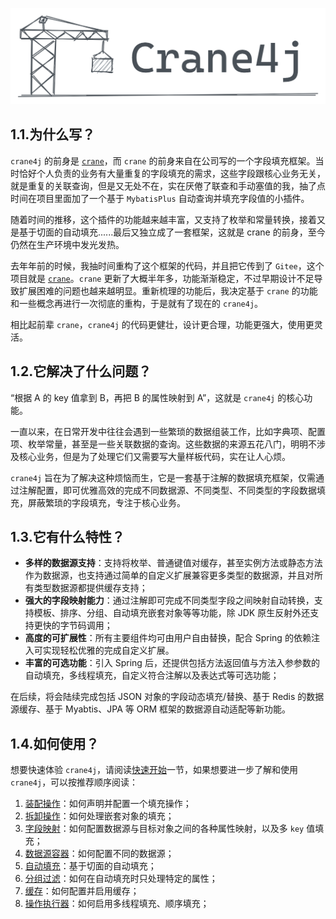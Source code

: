 ![image-20230220150040070](./image-20230220150040070.png)

## 1.1.为什么写？

`crane4j` 的前身是 [`crane`](https://github.com/Createsequence/crane)，而 `crane` 的前身来自在公司写的一个字段填充框架。当时恰好个人负责的业务有大量重复的字段填充的需求，这些字段跟核心业务无关，就是重复的关联查询，但是又无处不在，实在厌倦了联查和手动塞值的我，抽了点时间在项目里面加了一个基于 `MybatisPlus` 自动查询并填充字段值的小插件。

随着时间的推移，这个插件的功能越来越丰富，又支持了枚举和常量转换，接着又是基于切面的自动填充......最后又独立成了一套框架，这就是 crane 的前身，至今仍然在生产环境中发光发热。

去年年前的时候，我抽时间重构了这个框架的代码，并且把它传到了 `Gitee`，这个项目就是 [`crane`](https://github.com/Createsequence/crane)。`crane` 更新了大概半年多，功能渐渐稳定，不过早期设计不足导致扩展困难的问题也越来越明显。重新梳理的功能后，我决定基于 `crane` 的功能和一些概念再进行一次彻底的重构，于是就有了现在的 `crane4j`。

相比起前辈 `crane`，`crane4j` 的代码更健壮，设计更合理，功能更强大，使用更灵活。

## 1.2.它解决了什么问题？

“根据 A 的 key 值拿到 B，再把 B 的属性映射到 A”，这就是 `crane4j` 的核心功能。

一直以来，在日常开发中往往会遇到一些繁琐的数据组装工作，比如字典项、配置项、枚举常量，甚至是一些关联数据的查询。这些数据的来源五花八门，明明不涉及核心业务，但是为了处理它们又需要写大量样板代码，实在让人心烦。

`crane4j` 旨在为了解决这种烦恼而生，它是一套基于注解的数据填充框架，仅需通过注解配置，即可优雅高效的完成不同数据源、不同类型、不同类型的字段数据填充，屏蔽繁琐的字段填充，专注于核心业务。

## 1.3.它有什么特性？

- **多样的数据源支持**：支持将枚举、普通键值对缓存，甚至实例方法或静态方法作为数据源，也支持通过简单的自定义扩展兼容更多类型的数据源，并且对所有类型数据源都提供缓存支持；
- **强大的字段映射能力**：通过注解即可完成不同类型字段之间映射自动转换，支持模板、排序、分组、自动填充嵌套对象等等功能，除 JDK 原生反射外还支持更快的字节码调用；
- **高度的可扩展性**：所有主要组件均可由用户自由替换，配合 Spring 的依赖注入可实现轻松优雅的完成自定义扩展。
- **丰富的可选功能**：引入 Spring 后，还提供包括方法返回值与方法入参参数的自动填充，多线程填充，自定义符合注解以及表达式等可选功能；

在后续，将会陆续完成包括 JSON 对象的字段动态填充/替换、基于 Redis 的数据源缓存、基于 Myabtis、JPA 等 ORM 框架的数据源自动适配等新功能。

## 1.4.如何使用？

想要快速体验 `crane4j`，请阅读[快速开始](../basic/2.快速开始.md)一节，如果想要进一步了解和使用 `crane4j`，可以按推荐顺序阅读：

1. [装配操作](../advance/2.装配操作.md)：如何声明并配置一个填充操作；
2. [拆卸操作](../advance/4.拆卸操作.md)：如何处理嵌套对象的填充；
3. [字段映射](../advance/3.字段映射.md)：如何配置数据源与目标对象之间的各种属性映射，以及多 `key` 值填充；
4. [数据源容器](../advance/1.数据源容器.md)：如何配置不同的数据源；
5. [自动填充](../advance/5.自动填充.md)：基于切面的自动填充；
6. [分组过滤](../advance/6.分组过滤.md)：如何在自动填充时只处理特定的属性；
7. [缓存](../advance/7.缓存.md)：如何配置并启用缓存；
8. [操作执行器](../advance/8.操作执行器.md)：如何启用多线程填充、顺序填充；

